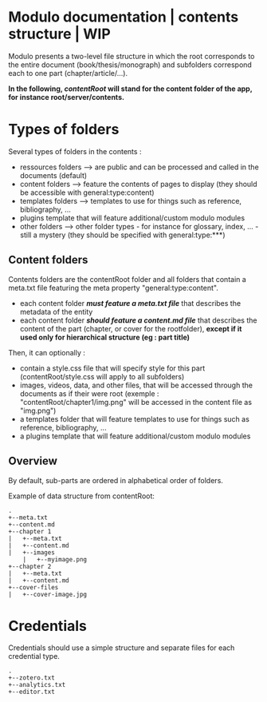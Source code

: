Modulo documentation | contents structure | WIP
=================


Modulo presents a two-level file structure in which the root corresponds to the entire document (book/thesis/monograph) and subfolders correspond each to one part (chapter/article/...).

**In the following, *contentRoot* will stand for the content folder of the app, for instance root/server/contents.**

# Types of folders

Several types of folders in the contents :
* ressources folders --> are public and can be processed and called in the documents (default)
* content folders --> feature the contents of pages to display (they should be accessible with general:type:content)
* templates folders -->  templates to use for things such as reference, bibliography, ...
* plugins template that will feature additional/custom modulo modules
* other folders --> other folder types - for instance for glossary, index, ... - still a mystery (they should be specified with general:type:***)


## Content folders

Contents folders are the contentRoot folder and all folders that contain a meta.txt file featuring the meta property "general:type:content".

* each content folder ***must feature a meta.txt file*** that describes the metadata of the entity
* each content folder ***should feature a content.md file*** that describes the content of the part (chapter, or cover for the rootfolder), **except if it used only for hierarchical structure (eg : part title)**

Then, it can optionally :

* contain a style.css file that will specify style for this part (contentRoot/style.css will apply to all subfolders)
* images, videos, data, and other files, that will be accessed through the documents as if their were root (exemple : "contentRoot/chapter1/img.png" will be accessed in the content file as "img.png")
* a templates folder that will feature templates to use for things such as reference, bibliography, ...
* a plugins template that will feature additional/custom modulo modules

## Overview

By default, sub-parts are ordered in alphabetical order of folders.

Example of data structure from contentRoot:

```
.
+--meta.txt
+--content.md
+--chapter 1
|   +--meta.txt
|   +--content.md
|   +--images
    |   +--myimage.png
+--chapter 2
|   +--meta.txt
|   +--content.md
+--cover-files
|   +--cover-image.jpg
```

# Credentials

Credentials should use a simple structure and separate files for each credential type.

```
.
+--zotero.txt
+--analytics.txt
+--editor.txt
```

